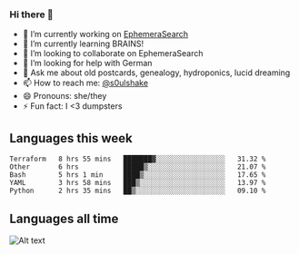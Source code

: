### Hi there 👋

<!--
**soulshake/soulshake** is a ✨ _special_ ✨ repository because its `README.md` (this file) appears on your GitHub profile.

Here are some ideas to get you started:

- 🔭 I’m currently working on ...
- 🌱 I’m currently learning ...
- 👯 I’m looking to collaborate on ...
- 🤔 I’m looking for help with ...
- 💬 Ask me about ...
- 📫 How to reach me: ...
- 😄 Pronouns: ...
- ⚡ Fun fact: ...
-->


- 🔭 I’m currently working on [EphemeraSearch](https://www.ephemerasearch.com/)
- 🌱 I’m currently learning BRAINS!
- 👯 I’m looking to collaborate on EphemeraSearch
- 🤔 I’m looking for help with German
- 💬 Ask me about old postcards, genealogy, hydroponics, lucid dreaming
- 📫 How to reach me: [@s0ulshake](https://twitter.com/soulshake)
- 😄 Pronouns: she/they
- ⚡ Fun fact: I <3 dumpsters

## Languages this week

<!--START_SECTION:waka-->
```text
Terraform   8 hrs 55 mins   ███████▓░░░░░░░░░░░░░░░░░   31.32 % 
Other       6 hrs           █████▒░░░░░░░░░░░░░░░░░░░   21.07 % 
Bash        5 hrs 1 min     ████▒░░░░░░░░░░░░░░░░░░░░   17.65 % 
YAML        3 hrs 58 mins   ███▒░░░░░░░░░░░░░░░░░░░░░   13.97 % 
Python      2 hrs 35 mins   ██▒░░░░░░░░░░░░░░░░░░░░░░   09.10 % 
```
<!--END_SECTION:waka-->

## Languages all time
![Alt text](https://wakatime.com/share/@aj/6aa10b67-a5e9-4fb1-acaf-8692f4385172.svg)
